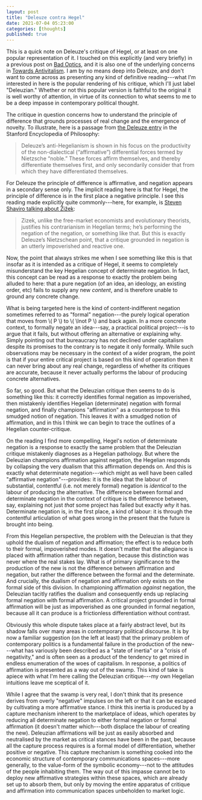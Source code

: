 ```yaml
---
layout: post
title: "Deleuze contra Hegel"
date: 2021-07-04 05:23:00
categories: [thoughts]
published: true
---
```


This is a quick note on Deleuze's critique of Hegel, or at least on one popular representation of it. I touched on this explicitly (and very briefly) in a previous post on [Bad Optics]({{site.baseurl}}/2020/11/08/negation.html), and it is also one of the underlying concerns in [Towards Antivitalism]({{site.baseurl}}/2021/05/31/antivitalism.html). I am by no means deep into Deleuze, and don't want to come across as presenting any kind of definitive reading---what I'm interested in here is the popular rendering of his critique, which I'll just label "Deleuzian." Whether or not this popular version is faithful to the original it is well worthy of attention, in virtue of its connection to what seems to me to be a deep impasse in contemporary political thought.

<!--more-->

The critique in question concerns how to understand the principle of difference that grounds processes of real change and the emergence of novelty. To illustrate, here is a passage from [the Deleuze entry](https://plato.stanford.edu/entries/deleuze/#DelReaOthPhi) in the Stanford Encyclopedia of Philosophy:

> Deleuze’s anti-Hegelianism is shown in his focus on the productivity of the non-dialectical (“affirmative”) differential forces termed by Nietzsche “noble.” These forces affirm themselves, and thereby differentiate themselves first, and only secondarily consider that from which they have differentiated themselves.

For Deleuze the principle of difference is affirmative, and negation appears in a secondary sense only. The implicit reading here is that for Hegel, the principle of difference is in the first place a negative principle. I see this reading made explicitly quite commonly---here, for example, is [Steven Shaviro talking about Žižek](http://www.shaviro.com/Blog/?p=574):

> Zizek, unlike the free-market economists and evolutionary theorists, justifies his contrarianism in Hegelian terms; he’s performing the negation of the negation, or something like that. But this is exactly Deleuze’s Nietzschean point, that a critique grounded in negation is an utterly impoverished and reactive one.

Now, the point that always strikes me when I see something like this is that insofar as it is intended as a critique of Hegel, it seems to completely misunderstand the key Hegelian concept of determinate negation. In fact, this concept can be read as a response to exactly the problem being alluded to here: that a pure negation (of an idea, an ideology, an existing order, etc) fails to supply any new _content_, and is therefore unable to ground any concrete change.

What is being targeted here is the kind of content-indifferent negation sometimes referred to as "formal" negation---the purely logical operation that moves from \\( P \\) to \\( \lnot P \\) and back again. In a more concrete context, to formally negate an idea---say, a practical political project---is to argue that it fails, but without offering an alternative or explaining why. Simply pointing out that bureaucracy has not declined under capitalism despite its promises to the contrary is to negate it only formally. While such observations may be necessary in the context of a wider program, the point is that if your entire critical project is based on this kind of operation then it can never bring about any real change, regardless of whether its critiques are accurate, because it never actually performs the labour of producing concrete alternatives.

So far, so good. But what the Deleuzian critique then seems to do is something like this: it correctly identifies formal negation as impoverished, then mistakenly identifies Hegelian (determinate) negation with formal negation, and finally champions "affirmation" as a counterpose to this smudged notion of negation. This leaves it with a smudged notion of affirmation, and in this I think we can begin to trace the outlines of a Hegelian counter-critique.

On the reading I find more compelling, Hegel's notion of determinate negation is a response to exactly the same problem that the Deleuzian critique mistakenly diagnoses as a Hegelian pathology. But where the Deleuzian champions affirmation against negation, the Hegelian responds by collapsing the very dualism that this affirmation depends on. And this is exactly what determinate negation---which might as well have been called "affirmative negation"---provides: it is the idea that the labour of substantial, contentful (i.e. not merely formal) negation is _identical_ to the labour of producing the alternative. The difference between formal and determinate negation in the context of critique is the difference between, say, explaining not just _that_ some project has failed but exactly _why_ it has. Determinate negation is, in the first place, a kind of labour: it is through the contentful articulation of what goes wrong in the present that the future is brought into being.

From this Hegelian perspective, the problem with the Deleuzian is that they uphold the dualism of negation and affirmation; the effect is to reduce both to their formal, impoverished modes. It doesn't matter that the allegiance is placed with affirmation rather than negation, because this distinction was never where the real stakes lay. What is of primary significance to the production of the new is not the difference between affirmation and negation, but rather the difference between the formal and the determinate. And crucially, the dualism of negation and affirmation only exists on the formal side of this division. In championing affirmation _against_ negation, the Deleuzian tacitly ratifies the dualism and consequently ends up replacing formal negation with formal affirmation. A critical project grounded in formal affirmation will be just as impoverished as one grounded in formal negation, because all it can produce is a frictionless differentiation without contrast.

Obviously this whole dispute takes place at a fairly abstract level, but its shadow falls over many areas in contemporary political discourse. It is by now a familiar suggestion (on the left at least) that the primary problem of contemporary politics is a fundamental failure in the production of the new---what has variously been described as a "state of inertia" or a "crisis of negativity," and is often seen as a product of the tendency to get mired in endless enumeration of the woes of capitalism. In response, a politics of affirmation is presented as a way out of the swamp. This kind of take is apiece with what I'm here calling the Deleuzian critique---my own Hegelian intuitions leave me sceptical of it.

While I agree that the swamp is very real, I don't think that its presence derives from overly "negative" impulses on the left or that it can be escaped by cultivating a more affirmative stance. I think this inertia is produced by a capture mechanism inherent to the marketplace of ideas, which operates by reducing all determinate negation to either formal negation or formal affirmation (it doesn't matter which---both displace the labour of creating the new). Deleuzian affirmations will be just as easily absorbed and neutralised by the market as critical stances have been in the past, because all the capture process requires is a formal model of differentiation, whether positive or negative. This capture mechanism is something cooked into the economic structure of contemporary communications spaces---more generally, to the value-form of the symbolic economy---not to the attitudes of the people inhabiting them. The way out of this impasse cannot be to deploy new affirmative strategies within these spaces, which are already set up to absorb them, but only by moving the entire apparatus of critique and affirmation into communication spaces unbeholden to market logic.
